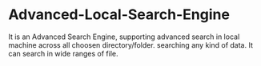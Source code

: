 # Advanced-Local-Search-Engine
It is an Advanced Search Engine, supporting advanced search in local machine across all choosen directory/folder. searching any kind of data. It can search in wide ranges of file.

